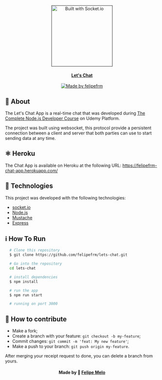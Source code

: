 <p align="center">
  <a href="" rel="noopener">
 <img src="https://miro.medium.com/max/2792/1*tWm33yhceKIL22QqOORu2w.png" width="200px" alt="Built with Socket.io"></a>
</p>


<h4 align="center"> 
  <a href="https://felipefrm-chat-app.herokuapp.com/">Let's Chat</a>
</h4>

<p align="center">
   <a href="https://www.linkedin.com/in/felipe-melo-a78504186/">
    <img alt="Made by felipefrm" src="https://img.shields.io/badge/made%20by-felipefrm-%2304D361">
  </a>
</p>

## 💬 About 

The Let's Chat App is a real-time chat that was developed during <a href="https://www.udemy.com/course/the-complete-nodejs-developer-course-2/">The Complete Node.js Developer Course</a> on Udemy Platform.

The project was built using websocket, this protocol provide a persistent connection between a client and server that both parties can use to start sending data at any time. 

## ⚛️ Heroku

The Chat App is available on Heroku at the following URL: https://felipefrm-chat-app.herokuapp.com/

## 🧰 Technologies
This project was developed with the following technologies:

- [socket.io](https://socket.io/)
- [Node.js](https://nodejs.org/en/)
- [Mustache](https://mustache.github.io/)
- [Express](https://expressjs.com/pt-br/)


## :information_source: How To Run

```sh
  # Clone this repository
  $ git clone https://github.com/felipefrm/lets-chat.git

  # Go into the repository
  cd lets-chat

  # install dependencies
  $ npm install

  # run the app
  $ npm run start

  # running on port 3000
```


## 🤔 How to contribute

-  Make a fork;
-  Create a branch with your feature: `git checkout -b my-feature`;
-  Commit changes: `git commit -m 'feat: My new feature'`;
-  Make a push to your branch: `git push origin my-feature`.

After merging your receipt request to done, you can delete a branch from yours.

<h4 align="center">
    Made by  💚  <a href="https://www.linkedin.com/in/felipe-melo-a78504186/" target="_blank">Felipe Melo</a>
</h4>
